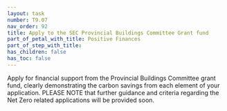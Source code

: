 ```yaml
---
layout: task
number: T9.07
nav_order: 92
title: Apply to the SEC Provincial Buildings Committee Grant fund
part_of_petal_with_title: Positive Finances
part_of_step_with_title: 
has_children: false
has_toc: false
---
```


Apply for financial support from the Provincial Buildings Committee grant fund, clearly demonstrating the carbon savings from each element of your application. PLEASE NOTE that further guidance and criteria regarding the Net Zero related applications will be provided soon.
